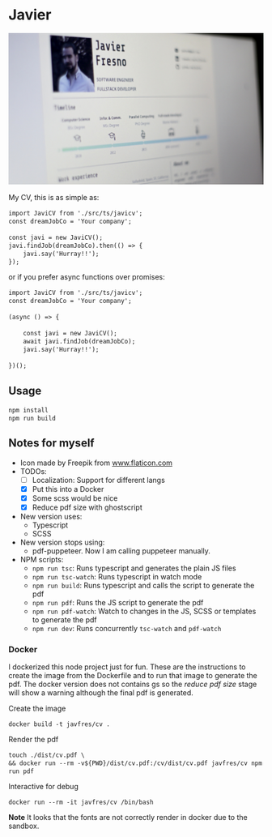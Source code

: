 
# Javier

![My CV photo](/doc/photo_screen_cv.jpg)


My CV, this is as simple as:

```
import JaviCV from './src/ts/javicv';
const dreamJobCo = 'Your company';

const javi = new JaviCV();
javi.findJob(dreamJobCo).then(() => {
    javi.say('Hurray!!');
});

```

or if you prefer async functions over promises:

```
import JaviCV from './src/ts/javicv';
const dreamJobCo = 'Your company';

(async () => {

    const javi = new JaviCV();
    await javi.findJob(dreamJobCo);
    javi.say('Hurray!!');

})(); 

```


## Usage

```
npm install
npm run build
```


## Notes for myself

* Icon made by Freepik from www.flaticon.com 
* TODOs: 
    * [ ] Localization: Support for different langs
    * [X] Put this into a Docker
    * [X] Some scss would be nice
    * [X] Reduce pdf size with ghostscript
* New version uses:
    * Typescript
    * SCSS
* New version stops using:
    * pdf-puppeteer. Now I am calling puppeteer manually.
* NPM scripts:
    * `npm run tsc`: Runs typescript and generates the plain JS files
    * `npm run tsc-watch`: Runs typescript in watch mode
    * `npm run build`: Runs typescript and calls the script to generate the pdf
    * `npm run pdf`: Runs the JS script to generate the pdf
    * `npm run pdf-watch`: Watch to changes in the JS, SCSS or templates to generate the pdf
    * `npm run dev`: Runs concurrently `tsc-watch` and `pdf-watch`


### Docker

I dockerized this node project just for fun.
These are the instructions to create the image from the Dockerfile
and to run that image to generate the pdf.
The docker version does not contains gs so the *reduce pdf size* stage
will show a warning although the final pdf is generated.

Create the image

```
docker build -t javfres/cv .
```

Render the pdf

```
touch ./dist/cv.pdf \
&& docker run --rm -v${PWD}/dist/cv.pdf:/cv/dist/cv.pdf javfres/cv npm run pdf
```

Interactive for debug

```
docker run --rm -it javfres/cv /bin/bash
```

**Note** It looks that the fonts are not correctly render in docker due to the sandbox.


